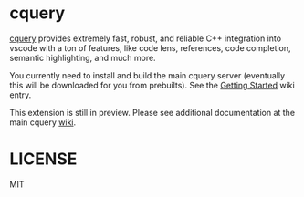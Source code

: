 # cquery

[cquery](https://github.com/cquery-project/cquery) provides extremely fast,
robust, and reliable C++ integration into vscode with a ton of features, like
code lens, references, code completion, semantic highlighting, and much more.

You currently need to install and build the main cquery server (eventually this
will be downloaded for you from prebuilts). See the [Getting
Started](https://github.com/cquery-project/cquery/wiki/Getting-started) wiki
entry.

This extension is still in preview. Please see additional documentation at the
main cquery
[wiki](https://github.com/cquery-project/cquery/wiki/Visual-Studio-Code).

# LICENSE

MIT
